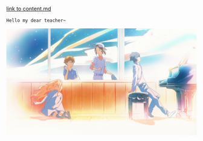 [link to content.md](./Course.md)

```
Hello my dear teacher~
```
![img in current directory](./4.jpg)
